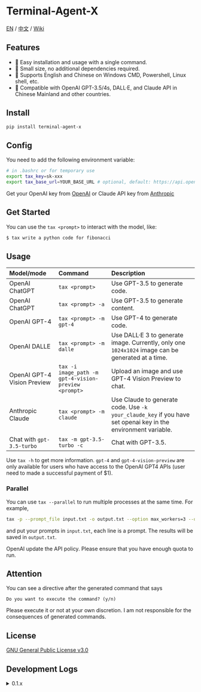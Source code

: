 # Terminal-Agent-X

[EN](README.md) / [中文](https://github.com/LyuLumos/Terminal-Agent-X/blob/main/README_cn.md) / [Wiki](https://github.com/LyuLumos/Terminal-Agent-X/wiki)

## Features

- 👻 Easy installation and usage with a single command.
- 🎈 Small size, no additional dependencies required.
- 🐼 Supports English and Chinese on Windows CMD, Powershell, Linux shell, etc.
- 🤖 Compatible with OpenAI GPT-3.5/4s, DALL·E, and Claude API in Chinese Mainland and other countries.


## Install

```bash
pip install terminal-agent-x
```

## Config

You need to add the following environment variable:

```bash
# in .bashrc or for temporary use
export tax_key=sk-xxx
export tax_base_url=YOUR_BASE_URL # optional, default: https://api.openai.com
```

Get your OpenAI key from [OpenAI](https://platform.openai.com/account/api-keys) or Claude API key from [Anthropic](https://www.anthropic.com/claude/)


## Get Started

You can use the `tax <prompt>` to interact with the model, like:

```bash
$ tax write a python code for fibonacci
```

## Usage

| Model/mode | Command | Description |
| :--- | :--- | :--- |
| OpenAI ChatGPT | `tax <prompt>` | Use GPT-3.5 to generate code. |
| OpenAI ChatGPT | `tax <prompt> -a` | Use GPT-3.5 to generate content. |
| OpenAI GPT-4 | `tax <prompt> -m gpt-4` | Use GPT-4 to generate code. |
| OpenAI DALLE | `tax <prompt> -m dalle` | Use DALL·E 3 to generate image. Currently, only one `1024x1024` image can be generated at a time. |
| OpenAI GPT-4 Vision Preview | `tax -i image_path -m gpt-4-vision-preview <prompt>` | Upload an image and use GPT-4 Vision Preview to chat. |
| Anthropic Claude | `tax <prompt> -m claude` | Use Claude to generate code. Use `-k your_claude_key` if you have set openai key in the environment variable. |
| Chat with `gpt-3.5-turbo` | `tax -m gpt-3.5-turbo -c` |  Chat with GPT-3.5. |


Use `tax -h` to get more information. `gpt-4` and `gpt-4-vision-preview` are only available for users who have access to the OpenAI GPT4 APIs (user need to made a successful payment of $1).

### Parallel

You can use `tax --parallel` to run multiple processes at the same time. For example, 
```bash
tax -p --prompt_file input.txt -o output.txt --option max_workers=3 --option chat_mode=openai
```

and put your prompts in `input.txt`, each line is a prompt. The results will be saved in `output.txt`.

OpenAI update the API policy. Please ensure that you have enough quota to run.

## Attention

You can see a directive after the generated command that says
```
Do you want to execute the command? (y/n)
```
Please execute it or not at your own discretion. I am not responsible for the consequences of generated commands.

## License

[GNU General Public License v3.0](LICENSE)

## Development Logs

<details>
<summary>0.1.x</summary>

#### 0.1.0

- Implement basic functions
- Support for Windows cmd and Linux shell
- Add `--file` option for saving the response to a file

#### 0.1.1

- Add `--show_all` option for showing all contents of the response.
- Add `--url` option for users not under GFW.
- Add support for Windows Powershell

#### 0.1.2

- Add Anthropic Claude API Support. Thanks to [jtsang4/claude-to-chatgpt](https://github.com/jtsang4/claude-to-chatgpt). (deprecated in 0.1.5) 
- Add Support for Chinese on Linux and Windows. (also add a temporary solution for VSCode Terminal on Windows).
- Add a timeout function.
- Fix: C++ code block prefix.

#### 0.1.3

- Fix: code block prefix bug (tax will act maybe a little faster).
- Modify: simplify the code.
- Test: test for multi-process. Now you can use tax more efficiently in terminal.

#### 0.1.4

- Feat: Add support for reading prompt from file.
- Feat: Add support for OpenAI DALL·E.
- Fix: Resolve the bug of curl command on Windows platform using IPv6 address to access Claude.

#### 0.1.5

- Fix: Change api to a third-party proxy. Affected by GFW's DNS domain pollution, the original proxy is temporarily unavailable. `claude-to-chatgpt` is unavailable.

#### 0.1.6

- Feat: Add support for **Chat** on Linux. Now you can use tax as **ChatGPT CLI**!
- Feat: Add support for native Anthropic Claude API on Linux Shell, Windows cmd and Powershell.
s
#### 0.1.7

- Feat: Add support for parallel processing with openai mode.

#### 0.1.8

- Feat: Add support for OpenAI `gpt-4-vision-preview` model on all platforms (Beta feature). For example,
    ```bash
    $ tax -i logo.jpg -m gpt-4-vision-preview what is this?
    This appears to be a logo or emblem for something called "Most Creative Learning." The design features a stylized triangular shape, possibly an optical illusion known as a Penrose triangle, ...
    ```
- Refactor: Change the way of URL selection and image input.

</details>